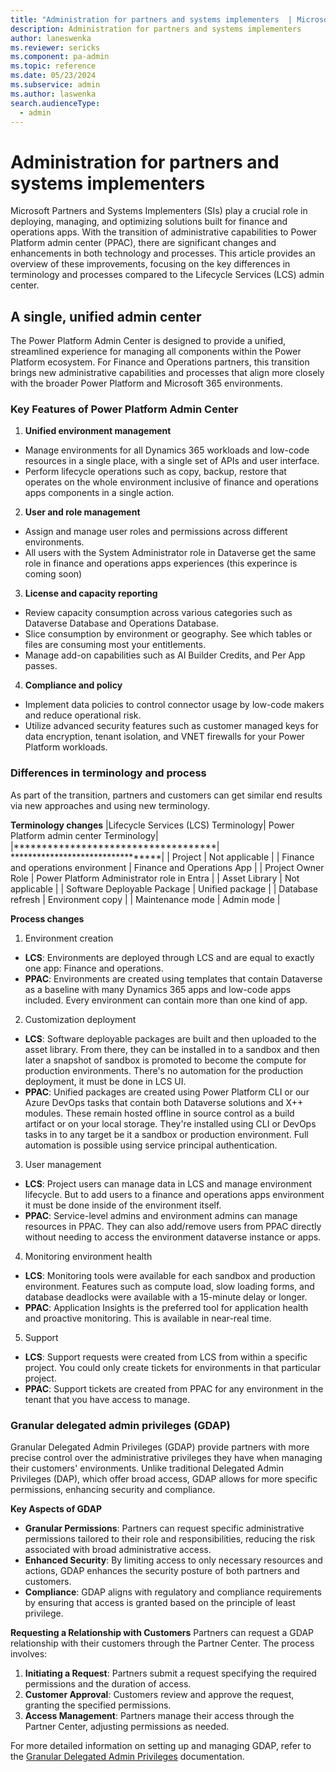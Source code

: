 ```yaml
---
title: "Administration for partners and systems implementers  | Microsoft Docs"
description: Administration for partners and systems implementers
author: laneswenka
ms.reviewer: sericks
ms.component: pa-admin
ms.topic: reference
ms.date: 05/23/2024
ms.subservice: admin
ms.author: laswenka
search.audienceType: 
  - admin
---
```


# Administration for partners and systems implementers 

Microsoft Partners and Systems Implementers (SIs) play a crucial role in deploying, managing, and optimizing solutions built for finance and operations apps. With the transition of administrative capabilities to Power Platform admin center (PPAC), there are significant changes and enhancements in both technology and processes. This article provides an overview of these improvements, focusing on the key differences in terminology and processes compared to the Lifecycle Services (LCS) admin center.

## A single, unified admin center ## 

The Power Platform Admin Center is designed to provide a unified, streamlined experience for managing all components within the Power Platform ecosystem. For Finance and Operations partners, this transition brings new administrative capabilities and processes that align more closely with the broader Power Platform and Microsoft 365 environments.

### Key Features of Power Platform Admin Center ###

1. **Unified environment management**
- Manage environments for all Dynamics 365 workloads and low-code resources in a single place, with a single set of APIs and user interface. 
- Perform lifecycle operations such as copy, backup, restore that operates on the whole environment inclusive of finance and operations apps components in a single action.
2. **User and role management**
- Assign and manage user roles and permissions across different environments.
- All users with the System Administrator role in Dataverse get the same role in finance and operations apps experiences (this experince is coming soon)
3. **License and capacity reporting**
- Review capacity consumption across various categories such as Dataverse Database and Operations Database.
- Slice consumption by environment or geography. See which tables or files are consuming most your entitlements.
- Manage add-on capabilities such as AI Builder Credits, and Per App passes.
4. **Compliance and policy**
- Implement data policies to control connector usage by low-code makers and reduce operational risk.
- Utilize advanced security features such as customer managed keys for data encryption, tenant isolation, and VNET firewalls for your Power Platform workloads.

### Differences in terminology and process ###
As part of the transition, partners and customers can get similar end results via new approaches and using new terminology.

**Terminology changes**
|Lifecycle Services (LCS) Terminology| Power Platform admin center Terminology|
|************************************| *********************************|
| Project | Not applicable |
| Finance and operations environment | Finance and Operations App |
| Project Owner Role | Power Platform Administrator role in Entra | 
| Asset Library | Not applicable |
| Software Deployable Package | Unified package |
| Database refresh | Environment copy |
| Maintenance mode | Admin mode |

**Process changes**
1. Environment creation
- **LCS**: Environments are deployed through LCS and are equal to exactly one app: Finance and operations.
- **PPAC**: Environments are created using templates that contain Dataverse as a baseline with many Dynamics 365 apps and low-code apps included. Every environment can contain more than one kind of app.

2. Customization deployment
- **LCS**: Software deployable packages are built and then uploaded to the asset library. From there, they can be installed in to a sandbox and then later a snapshot of sandbox is promoted to become the compute for production environments. There's no automation for the production deployment, it must be done in LCS UI.
- **PPAC**: Unified packages are created using Power Platform CLI or our Azure DevOps tasks that contain both Dataverse solutions and X++ modules. These remain hosted offline in source control as a build artifact or on your local storage. They're installed using CLI or DevOps tasks in to any target be it a sandbox or production environment. Full automation is possible using service principal authentication.

3. User management
- **LCS**: Project users can manage data in LCS and manage environment lifecycle. But to add users to a finance and operations apps environment it must be done inside of the environment itself.
- **PPAC**: Service-level admins and environment admins can manage resources in PPAC. They can also add/remove users from PPAC directly without needing to access the environment dataverse instance or apps.

4. Monitoring environment health
- **LCS**: Monitoring tools were available for each sandbox and production environment. Features such as compute load, slow loading forms, and database deadlocks were available with a 15-minute delay or longer.
- **PPAC**: Application Insights is the preferred tool for application health and proactive monitoring. This is available in near-real time.

5. Support
- **LCS**: Support requests were created from LCS from within a specific project. You could only create tickets for environments in that particular project.
- **PPAC**: Support tickets are created from PPAC for any environment in the tenant that you have access to manage. 

### Granular delegated admin privileges (GDAP) ###
Granular Delegated Admin Privileges (GDAP) provide partners with more precise control over the administrative privileges they have when managing their customers' environments. Unlike traditional Delegated Admin Privileges (DAP), which offer broad access, GDAP allows for more specific permissions, enhancing security and compliance.

**Key Aspects of GDAP**
- **Granular Permissions**: Partners can request specific administrative permissions tailored to their role and responsibilities, reducing the risk associated with broad administrative access.
- **Enhanced Security**: By limiting access to only necessary resources and actions, GDAP enhances the security posture of both partners and customers.
- **Compliance**: GDAP aligns with regulatory and compliance requirements by ensuring that access is granted based on the principle of least privilege.

**Requesting a Relationship with Customers**
Partners can request a GDAP relationship with their customers through the Partner Center. The process involves:
1. **Initiating a Request**: Partners submit a request specifying the required permissions and the duration of access.
2. **Customer Approval**: Customers review and approve the request, granting the specified permissions.
3. **Access Management**: Partners manage their access through the Partner Center, adjusting permissions as needed.

For more detailed information on setting up and managing GDAP, refer to the [Granular Delegated Admin Privileges](/partner-center/gdap-introduction) documentation.